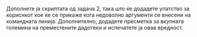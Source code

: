 Дополнете ја скриптата од задача 2, така што ќе додадете упатство за кориснкот кое ќе се прикаже кога недоволно аргументи се внесени на командната линија. Дополнително, додадете пресметка за вкупната големина на преместените дадотеки и испечатете ја оваа вредност. 